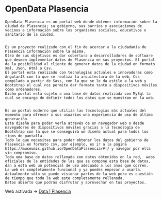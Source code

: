# OpenData Plasencia

	OpenData Plasencia es un portal web donde obtener información sobre la ciudad de Plasencia; su gobierno, sus barrios y asociaciones de vecinos e información sobre los organismos sociales, educativos o sanitario de la ciudad.


	Es un proyecto realizado con el fin de acercar a la ciudadanía de Plasencia información sobre la misma.
	Otro de sus objetivos es dar cobertura a desarrolladores de software que deseen implementar datos de Plasencia en sus proyectos. El portal da la posibilidad al cliente de generar datos de la ciudad en formato Xml, JSon, Html o Csv.
	El portal esta realizado con tecnologías actuales e innovadoras como AngularJS con la que se realiza la arquitectura de la web, Css compilado a partir de Sass, con la que se le da estilo a la web y Bootstrap el cual nos permite dar formato tanto a dispositivos móviles como ordenadores.
	Dicho portal esta sujeto a una base de datos realizada con MySql la cual se encarga de definir todos los datos que se muestran en la web.


	Es un portal moderno que utiliza las tecnologías más actuales del momento para ofrecer a sus usuarios una experiencia de uso de última generación.
	Esta diseña para poder verla atrevés de un navegador web o desde navegadores de dispositivos móviles gracias a la tecnología de Bootstrap con la que se conseguirá un diseño actual para todos los tipos de pantalla.
	Todo lo que necesitas para poder obtener los datos del gobierno de Plasencia en formato csv, por ejemplo, es ir a la página https://museumis.github.io/OpenDataPlasencia/#!/ y navegar por ella sin compromiso.
	Toda una base de datos rellenada con datos obtenidos en la red,  webs oficiales de la entidades de las que se compone esta base de datos, dan a esta web un potencial de uso adecuado a los años que corren,
	La web es completamente funcional y ya puedes empezar a usarla. Actualmente sólo se puede visionar partes de la web pero es cuestión de tiempo que toda la web este completamente rellenada.
	Datos abierto que podrás disfrutar y aprovechar en tus proyectos.


Web activada -> [Data | Plasencia](https://museumis.github.io/OpenDataPlasencia/#!/)

